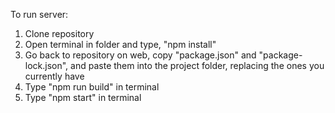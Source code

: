 To run server:
1. Clone repository
2. Open terminal in folder and type, "npm install"
3. Go back to repository on web, copy "package.json" and "package-lock.json", and paste them into the project folder, replacing the ones you currently have
4. Type "npm run build" in terminal
5. Type "npm start" in terminal
